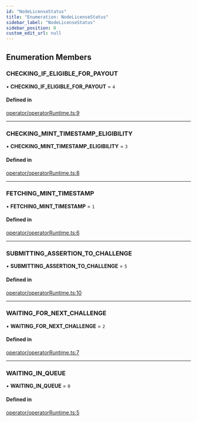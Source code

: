 ```yaml
---
id: "NodeLicenseStatus"
title: "Enumeration: NodeLicenseStatus"
sidebar_label: "NodeLicenseStatus"
sidebar_position: 0
custom_edit_url: null
---
```


## Enumeration Members

### CHECKING\_IF\_ELIGIBLE\_FOR\_PAYOUT

• **CHECKING\_IF\_ELIGIBLE\_FOR\_PAYOUT** = ``4``

#### Defined in

[operator/operatorRuntime.ts:9](https://github.com/xai-foundation/vanguard-node/blob/d5581f0/packages/core/src/operator/operatorRuntime.ts#L9)

___

### CHECKING\_MINT\_TIMESTAMP\_ELIGIBILITY

• **CHECKING\_MINT\_TIMESTAMP\_ELIGIBILITY** = ``3``

#### Defined in

[operator/operatorRuntime.ts:8](https://github.com/xai-foundation/vanguard-node/blob/d5581f0/packages/core/src/operator/operatorRuntime.ts#L8)

___

### FETCHING\_MINT\_TIMESTAMP

• **FETCHING\_MINT\_TIMESTAMP** = ``1``

#### Defined in

[operator/operatorRuntime.ts:6](https://github.com/xai-foundation/vanguard-node/blob/d5581f0/packages/core/src/operator/operatorRuntime.ts#L6)

___

### SUBMITTING\_ASSERTION\_TO\_CHALLENGE

• **SUBMITTING\_ASSERTION\_TO\_CHALLENGE** = ``5``

#### Defined in

[operator/operatorRuntime.ts:10](https://github.com/xai-foundation/vanguard-node/blob/d5581f0/packages/core/src/operator/operatorRuntime.ts#L10)

___

### WAITING\_FOR\_NEXT\_CHALLENGE

• **WAITING\_FOR\_NEXT\_CHALLENGE** = ``2``

#### Defined in

[operator/operatorRuntime.ts:7](https://github.com/xai-foundation/vanguard-node/blob/d5581f0/packages/core/src/operator/operatorRuntime.ts#L7)

___

### WAITING\_IN\_QUEUE

• **WAITING\_IN\_QUEUE** = ``0``

#### Defined in

[operator/operatorRuntime.ts:5](https://github.com/xai-foundation/vanguard-node/blob/d5581f0/packages/core/src/operator/operatorRuntime.ts#L5)
